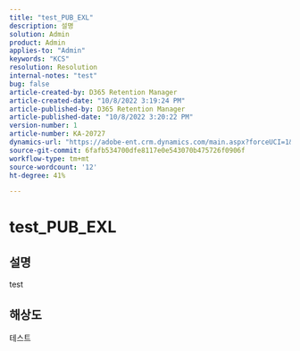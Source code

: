 ```yaml
---
title: "test_PUB_EXL"
description: 설명
solution: Admin
product: Admin
applies-to: "Admin"
keywords: "KCS"
resolution: Resolution
internal-notes: "test"
bug: false
article-created-by: D365 Retention Manager
article-created-date: "10/8/2022 3:19:24 PM"
article-published-by: D365 Retention Manager
article-published-date: "10/8/2022 3:20:22 PM"
version-number: 1
article-number: KA-20727
dynamics-url: "https://adobe-ent.crm.dynamics.com/main.aspx?forceUCI=1&pagetype=entityrecord&etn=knowledgearticle&id=f21c9d90-1c47-ed11-bba2-002248086cae"
source-git-commit: 6fafb534700dfe8117e0e543070b475726f0906f
workflow-type: tm+mt
source-wordcount: '12'
ht-degree: 41%

---
```


# test_PUB_EXL

## 설명

test

## 해상도


테스트
